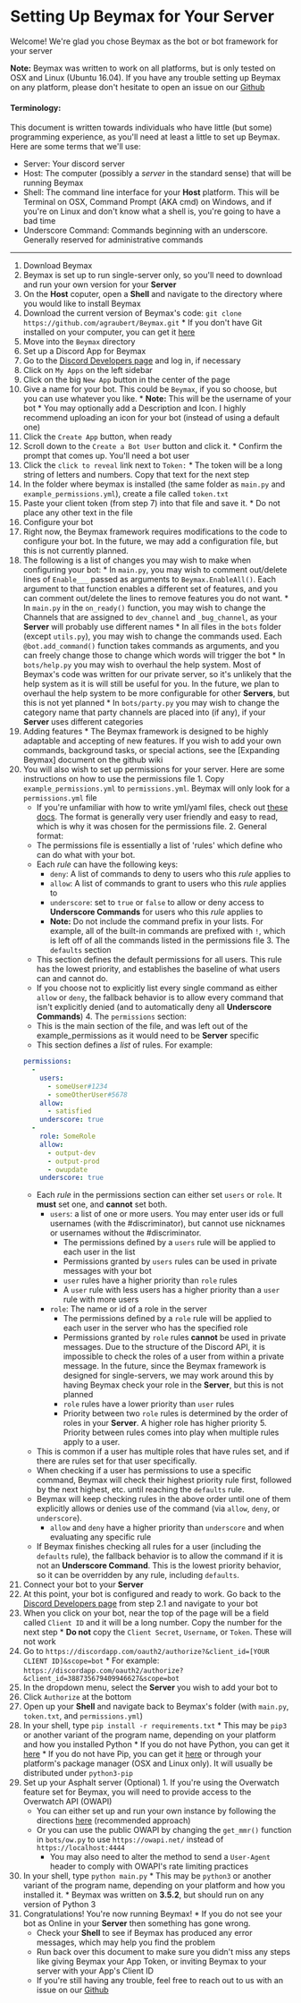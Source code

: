# Setting Up Beymax for Your Server

Welcome! We're glad you chose Beymax as the bot or bot framework for your server

**Note:** Beymax was written to work on all platforms, but is only tested on OSX
and Linux (Ubuntu 16.04). If you have any trouble setting up Beymax on any platform,
please don't hesitate to open an issue on our [Github](https://github.com/agraubert/Beymax)

#### Terminology:

This document is written towards individuals who have little (but some) programming
experience, as you'll need at least a little to set up Beymax. Here are some terms
that we'll use:

* Server: Your discord server
* Host: The computer (possibly a *server* in the standard sense) that will be running Beymax
* Shell: The command line interface for your **Host** platform. This will be
Terminal on OSX, Command Prompt (AKA cmd) on Windows, and if you're on Linux and
don't know what a shell is, you're going to have a bad time
* Underscore Command: Commands beginning with an underscore. Generally reserved for administrative commands

---

1. Download Beymax
  1. Beymax is set up to run single-server only, so you'll need to download and
  run your own version for your **Server**
  2. On the **Host** coputer, open a **Shell** and navigate to the directory where
  you would like to install Beymax
  3. Download the current version of Beymax's code: `git clone https://github.com/agraubert/Beymax.git`
    * If you don't have Git installed on your computer, you can get it [here](https://git-scm.com/)
  4. Move into the `Beymax` directory
2. Set up a Discord App for Beymax
  1. Go to the [Discord Developers page](https://discordapp.com/developers/) and
  log in, if necessary
  2. Click on `My Apps` on the left sidebar
  3. Click on the big `New App` button in the center of the page
  4. Give a name for your bot. This could be `Beymax`, if you so choose, but you
  can use whatever you like.
    * **Note:** This will be the username of your bot
    * You may optionally add a Description and Icon. I highly recommend uploading
    an icon for your bot (instead of using a default one)
  5. Click the `Create App` button, when ready
  6. Scroll down to the `Create a Bot User` button and click it.
    * Confirm the prompt that comes up. You'll need a bot user
  7. Click the `click to reveal` link next to `Token:`
    * The token will be a long string of letters and numbers. Copy that text for
    the next step
  8. In the folder where beymax is installed (the same folder as `main.py` and
    `example_permissions.yml`), create a file called `token.txt`
  9. Paste your client token (from step 7) into that file and save it.
    * Do not place any other text in the file
3. Configure your bot
  1. Right now, the Beymax framework requires modifications to the code to configure
  your bot. In the future, we may add a configuration file, but this is not currently
  planned.
  2. The following is a list of changes you may wish to make when configuring your bot:
    * In `main.py`, you may wish to comment out/delete lines of `Enable___` passed as
    arguments to `Beymax.EnableAll()`. Each argument to that function enables a
    different set of features, and you can comment out/delete the lines to remove features
    you do not want.
    * In `main.py` in the `on_ready()` function, you may wish to change the Channels
    that are assigned to `dev_channel` and `_bug_channel`, as your **Server** will probably
    use different names
    * In all files in the `bots` folder (except `utils.py`), you may wish to change
    the commands used. Each `@bot.add_command()` function takes commands as arguments,
    and you can freely change those to change which words will trigger the bot
    * In `bots/help.py` you may wish to overhaul the help system. Most of Beymax's
    code was written for our private server, so it's unlikely that the help system
    as it is will still be useful for you. In the future, we plan to overhaul the
    help system to be more configurable for other **Servers**, but this is not
    yet planned
    * In `bots/party.py` you may wish to change the category name that party channels
    are placed into (if any), if your **Server** uses different categories
  4. Adding features
    * The Beymax framework is designed to be highly adaptable and accepting of new
    features. If you wish to add your own commands, background tasks, or special
    actions, see the [Expanding Beymax] document on the github wiki
  3. You will also wish to set up permissions for your server. Here are some
  instructions on how to use the permissions file
    1. Copy `example_permissions.yml` to `permissions.yml`. Beymax will only look
    for a `permissions.yml` file
        * If you're unfamiliar with how to write yml/yaml files, check out [these docs](http://www.yaml.org/start.html).
        The format is generally very user friendly and easy to read, which is why
        it was chosen for the permissions file.
    2. General format:
        * The permissions file is essentially a list of 'rules' which define who
        can do what with your bot.
        * Each *rule* can have the following keys:
          * `deny`: A list of commands to deny to users who this  *rule* applies to
          * `allow`: A list of commands to grant to users who this *rule* applies to
          * `underscore`: set to `true` or `false` to allow or deny access to
          **Underscore Commands** for users who this *rule* applies to
          * **Note:** Do not include the command prefix in your lists. For example,
          all of the built-in commands are prefixed with `!`, which is left off of
          all the commands listed in the permissions file
    3. The `defaults` section
        * This section defines the default permissions for all users. This rule has
        the lowest priority, and establishes the baseline of what users can and cannot do.
        * If you choose not to explicitly list every single command as either `allow`
        or `deny`, the fallback behavior is to allow every command that isn't explicitly
        denied (and to automatically deny all **Underscore Commands**)
    4. The `permissions` section:
        * This is the main section of the file, and was left out of the example_permissions
        as it would need to be **Server** specific
        * This section defines a *list* of rules. For example:
      ```yml
      permissions:
        -
          users:
            - someUser#1234
            - someOtherUser#5678
          allow:
            - satisfied
          underscore: true
        -
          role: SomeRole
          allow:
            - output-dev
            - output-prod
            - owupdate
          underscore: true
      ```
        * Each *rule* in the permissions section can either set `users` or `role`.
        It **must** set one, and **cannot** set both.
          * `users`: a list of one or more users. You may enter user ids or full
          usernames (with the #discriminator), but cannot use nicknames or usernames
          without the #discriminator.
            * The permissions defined by a `users` rule will be applied to each user
            in the list
            * Permissions granted by `users` rules can be used in private messages with
            your bot
            * `user` rules have a higher priority than `role` rules
            * A `user` rule with less users has a higher priority than a `user` rule
            with more users
          * `role`: The name or id of a role in the server
            * The permissions defined by a `role` rule will be applied to each user
            in the server who has the specified role
            * Permissions granted by `role` rules **cannot** be used in private messages.
            Due to the structure of the Discord API, it is impossible to check the roles
            of a user from within a private message. In the future, since the Beymax
            framework is designed for single-servers, we may work around this by having
            Beymax check your role in the **Server**, but this is not planned
            * `role` rules have a lower priority than `user` rules
            * Priority between two `role` rules is determined by the order of roles
          in your **Server**. A higher role has higher priority
    5. Priority between rules comes into play when multiple rules apply to a user.
        * This is common if a user has multiple roles that have rules set, and if there
        are rules set for that user specifically.
        * When checking if a user has permissions to use a specific command, Beymax
        will check their highest priority rule first, followed by the next highest,
        etc. until reaching the `defaults` rule.
        * Beymax will keep checking rules in the above order until one of them explicitly
        allows or denies use of the command (via `allow`, `deny`, or `underscore`).
          * `allow` and `deny` have a higher priority than `underscore` and when
          evaluating any specific rule
        * If Beymax finishes checking all rules for a user (including the `defaults`
          rule), the fallback behavior is to allow the command if it is not an
          **Underscore Command**. This is the lowest priority behavior, so it can be
          overridden by any rule, including `defaults`.
4. Connect your bot to your **Server**
  1. At this point, your bot is configured and ready to work. Go back to the
  [Discord Developers page](https://discordapp.com/developers/) from step 2.1
  and navigate to your bot
  2. When you click on your bot, near the top of the page will be a field called
  `Client ID` and it will be a long number. Copy the number for the next step
    * **Do not** copy the `Client Secret`, `Username`, or `Token`. These will not
    work
  3. Go to `https://discordapp.com/oauth2/authorize?&client_id=[YOUR CLIENT ID]&scope=bot`
    * For example: `https://discordapp.com/oauth2/authorize?&client_id=388735679409946627&scope=bot`
  4. In the dropdown menu, select the **Server** you wish to add your bot to
  5. Click `Authorize` at the bottom
  6. Open up your **Shell** and navigate back to Beymax's folder (with `main.py`,
    `token.txt`, and `permissions.yml`)
  7. In your shell, type `pip install -r requirements.txt`
    * This may be `pip3` or another variant of the program name, depending on your
    platform and how you installed Python
    * If you do not have Python, you can get it [here](https://www.python.org/)
    * If you do not have Pip, you can get it [here](https://pip.pypa.io/en/stable/installing/)
    or through your platform's package manager (OSX and Linux only). It will usually
    be distributed under `python3-pip`
  8. Set up your Asphalt server (Optional)
    1. If you're using the Overwatch feature set for Beymax, you will need to provide
    access to the Overwatch API (OWAPI)
      * You can either set up and run your own instance by following the directions
      [here](https://github.com/SunDwarf/OWAPI) (recommended approach)
      * Or you can use the public OWAPI by changing the `get_mmr()` function in
      `bots/ow.py` to use `https://owapi.net/` instead of `https://localhost:4444`
        * You may also need to alter the method to send a `User-Agent` header to
        comply with OWAPI's rate limiting practices
  9. In your shell, type `python main.py`
    * This may be `python3` or another variant of the program name, depending on
    your platform and how you installed it.
    * Beymax was written on **3.5.2**, but should run on any version of Python 3
  10. Congratulations! You're now running Beymax!
    * If you do not see your bot as Online in your **Server** then something has
    gone wrong.
        * Check your **Shell** to see if Beymax has produced any error messages, which
        may help you find the problem
        * Run back over this document to make sure you didn't miss any steps like
        giving Beymax your App Token, or inviting Beymax to your server with your
        App's Client ID
        * If you're still having any trouble, feel free to reach out to us with an
        issue on our [Github](https://github.com/agraubert/Beymax)
